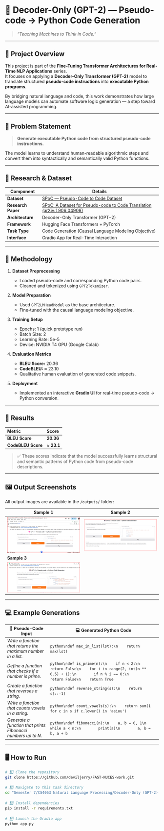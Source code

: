 
# 🤖 Decoder-Only (GPT-2) — Pseudo-code → Python Code Generation  
> *“Teaching Machines to Think in Code.”*  

---

## 🎯 Project Overview

This project is part of the **Fine-Tuning Transformer Architectures for Real-Time NLP Applications** series.  
It focuses on applying a **Decoder-Only Transformer (GPT-2)** model to translate structured **pseudo-code instructions** into **executable Python programs**.  

By bridging natural language and code, this work demonstrates how large language models can automate software logic generation — a step toward AI-assisted programming.

---

## 🧩 Problem Statement

> **Generate executable Python code from structured pseudo-code instructions.**

The model learns to understand human-readable algorithmic steps and convert them into syntactically and semantically valid Python functions.  

---

## 🧠 Research & Dataset

| Component | Details |
|------------|----------|
| **Dataset** | [SPoC — Pseudo-Code to Code Dataset](https://github.com/sumith1896/spoc) |
| **Research Paper** | [SPoC: A Dataset for Pseudo-code to Code Translation (arXiv:1906.04908)](https://arxiv.org/pdf/1906.04908) |
| **Architecture** | Decoder-Only Transformer (GPT-2) |
| **Framework** | Hugging Face Transformers + PyTorch |
| **Task Type** | Code Generation (Causal Language Modeling Objective) |
| **Interface** | Gradio App for Real-Time Interaction |

---

## 🧰 Methodology

1. **Dataset Preprocessing**  
   - Loaded pseudo-code and corresponding Python code pairs.  
   - Cleaned and tokenized using `GPT2Tokenizer`.  

2. **Model Preparation**  
   - Used `GPT2LMHeadModel` as the base architecture.  
   - Fine-tuned with the causal language modeling objective.  

3. **Training Setup**  
   - Epochs: 1 (quick prototype run)  
   - Batch Size: 2  
   - Learning Rate: 5e-5  
   - Device: NVIDIA T4 GPU (Google Colab)  

4. **Evaluation Metrics**  
   - **BLEU Score:** 20.36  
   - **CodeBLEU:** ≈ 23.10  
   - Qualitative human evaluation of generated code snippets.  

5. **Deployment**  
   - Implemented an interactive **Gradio UI** for real-time pseudo-code → Python conversion.

---

## 🧪 Results

| Metric | Score |
|:-------|:------|
| **BLEU Score** | **20.36** |
| **CodeBLEU Score** | **≈ 23.1** |

> ✅ These scores indicate that the model successfully learns structural and semantic patterns of Python code from pseudo-code descriptions.

---

## 🖼️ Output Screenshots

All output images are available in the `/outputs/` folder:

| Sample 1 | Sample 2 |
|-----------|-----------|
| ![Output 1](outputs/A3-T02_01.png) | ![Output 2](outputs/A3-T02_02.png) |
| **Sample 3** | |
| ![Output 3](outputs/A3-T02_03.png) | |

---

## 💻 Example Generations

| 🧠 Pseudo-Code Input | 💻 Generated Python Code |
|----------------------|-------------------------|
| *Write a function that returns the maximum number in a list.* | ```python\ndef max_in_list(lst):\n    return max(lst)``` |
| *Define a function that checks if a number is prime.* | ```python\ndef is_prime(n):\n    if n < 2:\n        return False\n    for i in range(2, int(n ** 0.5) + 1):\n        if n % i == 0:\n            return False\n    return True``` |
| *Create a function that reverses a string.* | ```python\ndef reverse_string(s):\n    return s[::-1]``` |
| *Write a function that counts vowels in a string.* | ```python\ndef count_vowels(s):\n    return sum(1 for c in s if c.lower() in 'aeiou')``` |
| *Generate a function that prints Fibonacci numbers up to N.* | ```python\ndef fibonacci(n):\n    a, b = 0, 1\n    while a < n:\n        print(a)\n        a, b = b, a + b``` |

---

## 🖥️ How to Run

```bash
# 1️⃣ Clone the repository
git clone https://github.com/deviljerry/FAST-NUCES-work.git

# 2️⃣ Navigate to this task directory
cd "Semester 7/CS4063 Natural Language Processing/Decoder-Only (GPT-2) — Pseudo-code to Code Generation"

# 3️⃣ Install dependencies
pip install -r requirements.txt

# 4️⃣ Launch the Gradio app
python app.py
